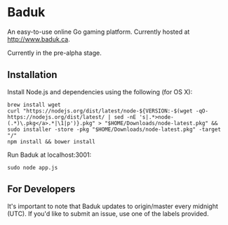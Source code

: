 # Baduk

An easy-to-use online Go gaming platform. Currently hosted at http://www.baduk.ca.

Currently in the pre-alpha stage.

## Installation

Install Node.js and dependencies using the following (for OS X):

```
brew install wget
curl "https://nodejs.org/dist/latest/node-${VERSION:-$(wget -qO- https://nodejs.org/dist/latest/ | sed -nE 's|.*>node-(.*)\.pkg</a>.*|\1|p')}.pkg" > "$HOME/Downloads/node-latest.pkg" && sudo installer -store -pkg "$HOME/Downloads/node-latest.pkg" -target "/"
npm install && bower install
```

Run Baduk at localhost:3001:

```
sudo node app.js
```

## For Developers

It's important to note that Baduk updates to origin/master every midnight (UTC). If you'd like to submit an issue, use one of the labels provided.
